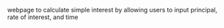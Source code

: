 webpage to calculate simple interest by allowing users to input principal, rate of interest, and time
